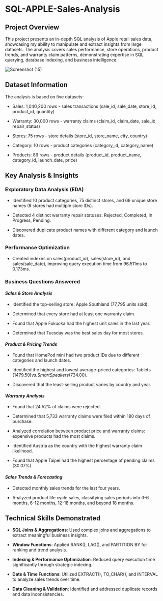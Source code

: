 # SQL-APPLE-Sales-Analysis

## Project Overview

This project presents an in-depth SQL analysis of Apple retail sales data, showcasing my ability to manipulate and extract insights from large datasets. The analysis covers sales performance, store operations, product trends, and warranty claim patterns, demonstrating expertise in SQL querying, database indexing, and business intelligence.

![Screenshot (15)](https://github.com/user-attachments/assets/5feb8ab7-af40-476f-9e13-de8bca02437a)


## Dataset Information

The analysis is based on five datasets:

+ Sales: 1,040,200 rows - sales transactions (sale_id, sale_date, store_id, product_id, quantity)

+ Warranty: 30,000 rows - warranty claims (claim_id, claim_date, sale_id, repair_status)

+ Stores: 75 rows - store details (store_id, store_name, city, country)

+ Category: 10 rows - product categories (category_id, category_name)

+ Products: 89 rows - product details (product_id, product_name, category_id, launch_date, price)


## Key Analysis & Insights

### Exploratory Data Analysis (EDA)

+ Identified 10 product categories, 75 distinct stores, and 69 unique store names (6 stores had multiple store IDs).

+ Detected 4 distinct warranty repair statuses: Rejected, Completed, In Progress, Pending.

+ Discovered duplicate product names with different category and launch dates.

### Performance Optimization

+ Created indexes on sales(product_id), sales(store_id), and sales(sale_date), improving query execution time from 96.511ms to 0.173ms.

### Business Questions Answered

#### _Sales & Store Analysis_

+ Identified the top-selling store: Apple Southland (77,795 units sold).

+ Determined that every store had at least one warranty claim.

+ Found that Apple Fukuoka had the highest unit sales in the last year.

+ Determined that Tuesday was the best sales day for most stores.

#### _Product & Pricing Trends_

+ Found that HomePod mini had two product IDs due to different categories and launch dates.

+ Identified the highest and lowest average-priced categories: Tablets ($1479.50) vs. Smart Speakers ($734.00).

+ Discovered that the least-selling product varies by country and year.

#### _Warranty Analysis_

+ Found that 24.52% of claims were rejected.

+ Determined that 5,733 warranty claims were filed within 180 days of purchase.

+ Analyzed correlation between product price and warranty claims: expensive products had the most claims.

+ Identified Austria as the country with the highest warranty claim likelihood.

+ Found that Apple Taipei had the highest percentage of pending claims (30.07%).

#### _Sales Trends & Forecasting_

+ Detected monthly sales trends for the last four years.

+ Analyzed product life cycle sales, classifying sales periods into 0-6 months, 6-12 months, 12-18 months, and beyond 18 months.

## Technical Skills Demonstrated

+ **SQL Joins & Aggregations**: Used complex joins and aggregations to extract meaningful business insights.

+ **Window Functions**: Applied RANK(), LAG(), and PARTITION BY for ranking and trend analysis.

+ **Indexing & Performance Optimization**: Reduced query execution time significantly through strategic indexing.

+ **Date & Time Functions**: Utilized EXTRACT(), TO_CHAR(), and INTERVAL to analyze sales trends over time.

+ **Data Cleaning & Validation**: Identified and addressed duplicate records and data inconsistencies.
